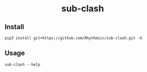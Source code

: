 <h1 style="text-align: center"> sub-clash </h1>

## Install

```shell
pip3 install git+https://github.com/Rhythmicc/sub-clash.git -U
```

## Usage

```shell
sub-clash --help
```
